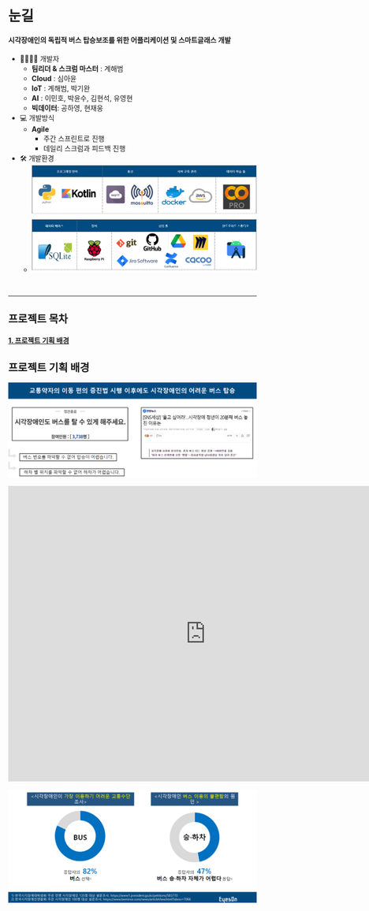 # 눈길



#### **시각장애인의 독립적 버스 탑승보조를 위한 어플리케이션 및 스마트글래스 개발**



* 👨‍👩‍👧‍👦 개발자
  * **팀리더 & 스크럼 마스터** : 계해범
  * **Cloud** : 심아윤
  * **IoT** : 계해범, 박기완
  * **AI** : 이민호, 박윤수, 김현석, 유영현
  * **빅데이터**: 공하영, 현재웅
* 💻 개발방식
  * **Agile**
    * 주간 스프린트로 진행
    * 데일리 스크럼과 피드백 진행
* 🛠️ 개발환경
  * ![image-20220301144508414](md-images/image-20220301144508414.png)

<br>

<hr/>

## 프로젝트 목차

####  [1. 프로젝트 기획 배경](#프로젝트-기획-배경)





## 프로젝트 기획 배경

![image-20220301144746333](md-images/image-20220301144746333.png)



<iframe width="800" height="600" src="https://www.youtube.com/embed/jBrhnGL4WE0?start=52" title="YouTube video player" frameborder="0" allow="accelerometer; autoplay; clipboard-write; encrypted-media; gyroscope; picture-in-picture" allowfullscreen></iframe>

![image-20220301145436851](md-images/image-20220301145436851.png)
